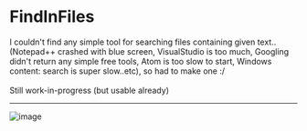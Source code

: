 # FindInFiles

I couldn't find any simple tool for searching files containing given text..<br>
(Notepad++ crashed with blue screen, VisualStudio is too much, Googling didn't return any simple free tools, Atom is too slow to start, Windows content: search is super slow..etc), so had to make one :/<br>
<br>
Still work-in-progress (but usable already)
<hr>

![image](https://user-images.githubusercontent.com/5438317/46904876-e6eb9480-cf1d-11e8-8756-30fa6606b12a.png)
